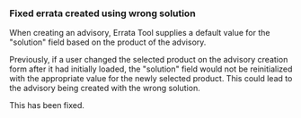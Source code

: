 ### Fixed errata created using wrong solution

When creating an advisory, Errata Tool supplies a default value for the
"solution" field based on the product of the advisory.

Previously, if a user changed the selected product on the advisory creation form
after it had initially loaded, the "solution" field would not be reinitialized
with the appropriate value for the newly selected product.  This could lead to
the advisory being created with the wrong solution.

This has been fixed.
